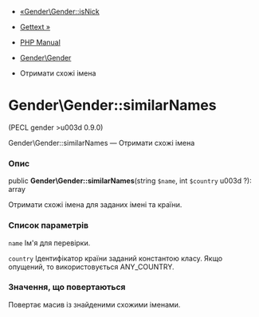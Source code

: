 - [«Gender\Gender::isNick](gender-gender.isnick.md)
- [Gettext »](book.gettext.md)

- [PHP Manual](index.md)
- [Gender\Gender](class.gender.md)
- Отримати схожі імена

# Gender\Gender::similarNames

(PECL gender \>u003d 0.9.0)

Gender\Gender::similarNames — Отримати схожі імена

### Опис

public **Gender\Gender::similarNames**(string `$name`, int `$country` u003d
?): array

Отримати схожі імена для заданих імені та країни.

### Список параметрів

`name`
Ім'я для перевірки.

`country`
Ідентифікатор країни заданий константою класу. Якщо опущений, то
використовується ANY_COUNTRY.

### Значення, що повертаються

Повертає масив із знайденими схожими іменами.
